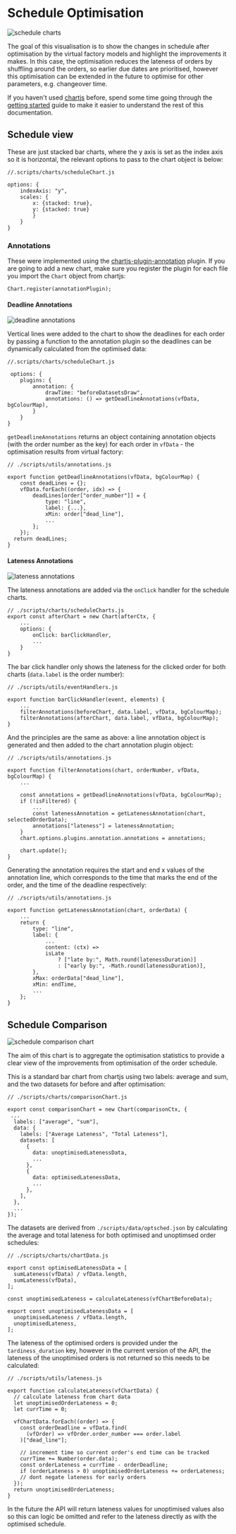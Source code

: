# Schedule Optimisation

![schedule charts](../../docs/assets/scheopt.gif)

The goal of this visualisation is to show the changes in schedule after optimisation by the virtual factory models and highlight the improvements it makes. In this case, the optimisation reduces the lateness of orders by shuffling around the orders, so earlier due dates are prioritised, however this optimisation can be extended in the future to optimise for other parameters, e.g. changeover time.

If you haven't used [chartjs](https://www.chartjs.org/) before, spend some time going through the [getting started](https://www.chartjs.org/docs/latest/) guide to make it easier to understand the rest of this documentation.

## Schedule view

These are just stacked bar charts, where the y axis is set as the index axis so it is horizontal, the relevant options to pass to the chart object is below:

```
//.scripts/charts/scheduleChart.js

options: {
    indexAxis: "y",
    scales: {
        x: {stacked: true},
        y: {stacked: true}
        }
    }
}
```

### Annotations

These were implemented using the [chartjs-plugin-annotation](https://www.chartjs.org/chartjs-plugin-annotation/latest/guide/) plugin. If you are going to add a new chart, make sure you register the plugin for each file you import the `Chart` object from chartjs:

```
Chart.register(annotationPlugin);
```

#### Deadline Annotations

![deadline annotations](../../docs/assets/deadlines.png)

Vertical lines were added to the chart to show the deadlines for each order by passing a function to the annotation plugin so the deadlines can be dynamically calculated from the optimised data:

```
//.scripts/charts/scheduleChart.js

 options: {
    plugins: {
        annotation: {
            drawTime: "beforeDatasetsDraw",
            annotations: () => getDeadlineAnnotations(vfData, bgColourMap),
        }
    }
}
```

`getDeadlineAnnotations` returns an object containing annotation objects (with the order number as the key) for each order in `vfData` - the optimisation results from virtual factory:

```
// ./scripts/utils/annotations.js

export function getDeadlineAnnotations(vfData, bgColourMap) {
    const deadLines = {};
    vfData.forEach((order, idx) => {
        deadLines[order["order_number"]] = {
            type: "line",
            label: {...},
            xMin: order["dead_line"],
            ...
        };
    });
  return deadLines;
}
```

#### Lateness Annotations

![lateness annotations](../../docs/assets/lateness.png)

The lateness annotations are added via the `onClick` handler for the schedule charts.

```
// ./scripts/charts/scheduleCharts.js
export const afterChart = new Chart(afterCtx, {
    ...
    options: {
        onClick: barClickHandler,
        ...
    }
}

```

The bar click handler only shows the lateness for the clicked order for both charts (`data.label` is the order number):

```
// ./scripts/utils/eventHandlers.js

export function barClickHandler(event, elements) {
    ...
    filterAnnotations(beforeChart, data.label, vfData, bgColourMap);
    filterAnnotations(afterChart, data.label, vfData, bgColourMap);
}
```

And the principles are the same as above: a line annotation object is generated and then added to the chart annotation plugin object:

```
// ./scripts/utils/annotations.js

export function filterAnnotations(chart, orderNumber, vfData, bgColourMap) {
    ...

    const annotations = getDeadlineAnnotations(vfData, bgColourMap);
    if (!isFiltered) {
        ...
        const latenessAnnotation = getLatenessAnnotation(chart, selectedOrderData);
        annotations["lateness"] = latenessAnnotation;
    }
    chart.options.plugins.annotation.annotations = annotations;

    chart.update();
}
```

Generating the annotation requires the start and end x values of the annotation line, which corresponds to the time that marks the end of the order, and the time of the deadline respectively:

```
// ./scripts/utils/annotations.js

export function getLatenessAnnotation(chart, orderData) {
    ...
    return {
        type: "line",
        label: {
            ...
            content: (ctx) =>
            isLate
                ? ["late by:", Math.round(latenessDuration)]
                : ["early by:", -Math.round(latenessDuration)],
        },
        xMax: orderData["dead_line"],
        xMin: endTime,
        ...
    };
}
```

## Schedule Comparison

![schedule comparison chart](../../docs/assets/sched-comparison.png)

The aim of this chart is to aggregate the optimisation statistics to provide a clear view of the improvements from optimisation of the order schedule.

This is a standard bar chart from chartjs using two labels: average and sum, and the two datasets for before and after optimisation:

```
// ./scripts/charts/comparisonChart.js

export const comparisonChart = new Chart(comparisonCtx, {
 ...
  labels: ["average", "sum"],
  data: {
    labels: ["Average Lateness", "Total Lateness"],
    datasets: [
      {
        data: unoptimisedLatenessData,
        ...
      },
      {
        data: optimisedLatenessData,
        ...
      },
    ],
  },
  ...
});
```

The datasets are derived from `./scripts/data/optsched.json` by calculating the average and total lateness for both optimised and unoptimsed order schedules:

```
// ./scripts/charts/chartData.js

export const optimisedLatenessData = [
  sumLateness(vfData) / vfData.length,
  sumLateness(vfData),
];

const unoptimisedLateness = calculateLateness(vfChartBeforeData);

export const unoptimisedLatenessData = [
  unoptimisedLateness / vfData.length,
  unoptimisedLateness,
];
```

The lateness of the optimised orders is provided under the `tardiness_duration` key, however in the current version of the API, the lateness of the unoptimised orders is not returned so this needs to be calculated:

```
// ./scripts/utils/lateness.js

export function calculateLateness(vfChartData) {
  // calculate lateness from chart data
  let unoptimisedOrderLateness = 0;
  let currTime = 0;

  vfChartData.forEach((order) => {
    const orderDeadline = vfData.find(
      (vfOrder) => vfOrder.order_number === order.label
    )["dead_line"];

    // increment time so current order's end time can be tracked
    currTime += Number(order.data);
    const orderLateness = currTime - orderDeadline;
    if (orderLateness > 0) unoptimisedOrderLateness += orderLateness;
    // dont negate lateness for early orders
  });
  return unoptimisedOrderLateness;
}

```

In the future the API will return lateness values for unoptimised values also so this can logic be omitted and refer to the lateness directly as with the optimised schedule.

